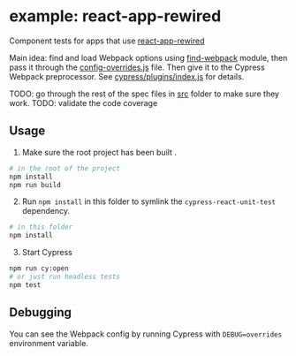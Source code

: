 # example: react-app-rewired

Component tests for apps that use [react-app-rewired](https://github.com/timarney/react-app-rewired)

Main idea: find and load Webpack options using [find-webpack](https://github.com/bahmutov/find-webpack) module, then pass it through the [config-overrides.js](config-overrides.js) file. Then give it to the Cypress Webpack preprocessor. See [cypress/plugins/index.js](cypress/plugins/index.js) for details.

TODO: go through the rest of the spec files in [src](src) folder to make sure they work.
TODO: validate the code coverage

## Usage

1. Make sure the root project has been built .

```bash
# in the root of the project
npm install
npm run build
```

2. Run `npm install` in this folder to symlink the `cypress-react-unit-test` dependency.

```bash
# in this folder
npm install
```

3. Start Cypress

```bash
npm run cy:open
# or just run headless tests
npm test
```

## Debugging

You can see the Webpack config by running Cypress with `DEBUG=overrides` environment variable.

